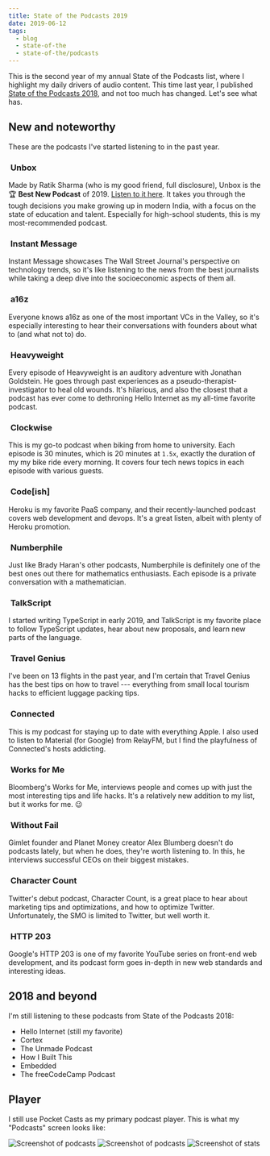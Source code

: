 ```yaml
---
title: State of the Podcasts 2019
date: 2019-06-12
tags:
  - blog
  - state-of-the
  - state-of-the/podcasts
---
```


This is the second year of my annual State of the Podcasts list, where I highlight my daily drivers of audio content. This time last year, I published [State of the Podcasts 2018](/blog/state-of-the/podcasts/2018/), and not too much has changed. Let's see what has.

<!--more-->

## New and noteworthy

These are the podcasts I've started listening to in the past year.

<h3 class="img-heading">
  <img src="/images/blog/state-of-the/podcasts/unbox.png" alt="">
  <span>Unbox</span>
</h3>

Made by Ratik Sharma (who is my good friend, full disclosure), Unbox is the 🏆 **Best New Podcast** of 2019. [Listen to it here](https://podcasts.apple.com/gb/podcast/unbox/id1407485570). It takes you through the tough decisions you make growing up in modern India, with a focus on the state of education and talent. Especially for high-school students, this is my most-recommended podcast.

<h3 class="img-heading">
  <img src="/images/blog/state-of-the/podcasts/instant-message.png" alt="">
  <span>Instant Message</span>
</h3>

Instant Message showcases The Wall Street Journal's perspective on technology trends, so it's like listening to the news from the best journalists while taking a deep dive into the socioeconomic aspects of them all.

<h3 class="img-heading">
  <img src="/images/blog/state-of-the/podcasts/a16z.png" alt="">
  <span>a16z</span>
</h3>

Everyone knows a16z as one of the most important VCs in the Valley, so it's especially interesting to hear their conversations with founders about what to (and what not to) do.

<h3 class="img-heading">
  <img src="/images/blog/state-of-the/podcasts/heavyweight.png" alt="">
  <span>Heavyweight</span>
</h3>

Every episode of Heavyweight is an auditory adventure with Jonathan Goldstein. He goes through past experiences as a pseudo-therapist-investigator to heal old wounds. It's hilarious, and also the closest that a podcast has ever come to dethroning Hello Internet as my all-time favorite podcast.

<h3 class="img-heading">
  <img src="/images/blog/state-of-the/podcasts/clockwise.png" alt="">
  <span>Clockwise</span>
</h3>

This is my go-to podcast when biking from home to university. Each episode is 30 minutes, which is 20 minutes at `1.5x`, exactly the duration of my my bike ride every morning. It covers four tech news topics in each episode with various guests.

<h3 class="img-heading">
  <img src="/images/blog/state-of-the/podcasts/codeish.png" alt="">
  <span>Code[ish]</span>
</h3>

Heroku is my favorite PaaS company, and their recently-launched podcast covers web development and devops. It's a great listen, albeit with plenty of Heroku promotion.

<h3 class="img-heading">
  <img src="/images/blog/state-of-the/podcasts/numberphile.png" alt="">
  <span>Numberphile</span>
</h3>

Just like Brady Haran's other podcasts, Numberphile is definitely one of the best ones out there for mathematics enthusiasts. Each episode is a private conversation with a mathematician.

<h3 class="img-heading">
  <img src="/images/blog/state-of-the/podcasts/talkscript.png" alt="">
  <span>TalkScript</span>
</h3>

I started writing TypeScript in early 2019, and TalkScript is my favorite place to follow TypeScript updates, hear about new proposals, and learn new parts of the language.

<h3 class="img-heading">
  <img src="/images/blog/state-of-the/podcasts/travel-genius.png" alt="">
  <span>Travel Genius</span>
</h3>

I've been on 13 flights in the past year, and I'm certain that Travel Genius has the best tips on how to travel --- everything from small local tourism hacks to efficient luggage packing tips.

<h3 class="img-heading">
  <img src="/images/blog/state-of-the/podcasts/connected.png" alt="">
  <span>Connected</span>
</h3>

This is my podcast for staying up to date with everything Apple. I also used to listen to Material (for Google) from RelayFM, but I find the playfulness of Connected's hosts addicting.

<h3 class="img-heading">
  <img src="/images/blog/state-of-the/podcasts/works-for-me.png" alt="">
  <span>Works for Me</span>
</h3>

Bloomberg's Works for Me, interviews people and comes up with just the most interesting tips and life hacks. It's a relatively new addition to my list, but it works for me. :wink:

<h3 class="img-heading">
  <img src="/images/blog/state-of-the/podcasts/without-fail.png" alt="">
  <span>Without Fail</span>
</h3>

Gimlet founder and Planet Money creator Alex Blumberg doesn't do podcasts lately, but when he does, they're worth listening to. In this, he interviews successful CEOs on their biggest mistakes.

<h3 class="img-heading">
  <img src="/images/blog/state-of-the/podcasts/character-count.png" alt="">
  <span>Character Count</span>
</h3>

Twitter's debut podcast, Character Count, is a great place to hear about marketing tips and optimizations, and how to optimize Twitter. Unfortunately, the SMO is limited to Twitter, but well worth it.

<h3 class="img-heading">
  <img src="/images/blog/state-of-the/podcasts/http-203.png" alt="">
  <span>HTTP 203</span>
</h3>

Google's HTTP 203 is one of my favorite YouTube series on front-end web development, and its podcast form goes in-depth in new web standards and interesting ideas.

## 2018 and beyond

I'm still listening to these podcasts from State of the Podcasts 2018:

- Hello Internet (still my favorite)
- Cortex
- The Unmade Podcast
- How I Built This
- Embedded
- The freeCodeCamp Podcast

## Player

I still use Pocket Casts as my primary podcast player. This is what my "Podcasts" screen looks like:

<div class="three-images">
  <img src="/images/blog/state-of-the/podcasts/2019-0.png" alt="Screenshot of podcasts">
  <img src="/images/blog/state-of-the/podcasts/2019-1.png" alt="Screenshot of podcasts">
  <img src="/images/blog/state-of-the/podcasts/2019-2.png" alt="Screenshot of stats">
</div>

